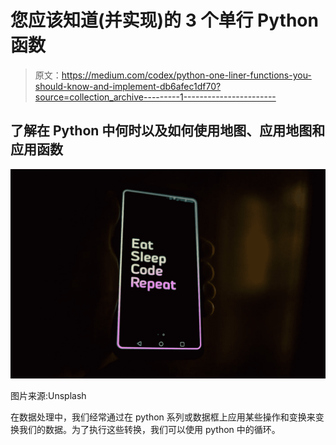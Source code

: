 # 您应该知道(并实现)的 3 个单行 Python 函数

> 原文：<https://medium.com/codex/python-one-liner-functions-you-should-know-and-implement-db6afec1df70?source=collection_archive---------1----------------------->

## 了解在 Python 中何时以及如何使用地图、应用地图和应用函数

![](img/5227167433dd6c070f42a9f444f570ec.png)

图片来源:Unsplash

在数据处理中，我们经常通过在 python 系列或数据框上应用某些操作和变换来变换我们的数据。为了执行这些转换，我们可以使用 python 中的循环。